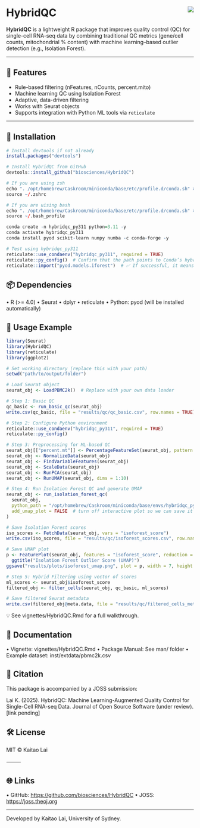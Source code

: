# HybridQC <img src="https://img.shields.io/badge/R-4.0+-brightgreen" align="right"/>

**HybridQC** is a lightweight R package that improves quality control (QC) for single-cell RNA-seq data by combining traditional QC metrics (gene/cell counts, mitochondrial % content) with machine learning–based outlier detection (e.g., Isolation Forest).

---

## 🚀 Features

- Rule-based filtering (nFeatures, nCounts, percent.mito)
- Machine learning QC using Isolation Forest
- Adaptive, data-driven filtering
- Works with Seurat objects
- Supports integration with Python ML tools via `reticulate`

---

## 🧪 Installation

```r
# Install devtools if not already
install.packages("devtools")

# Install HybridQC from GitHub
devtools::install_github("biosciences/HybridQC")

# If you are using zsh
echo ". /opt/homebrew/Caskroom/miniconda/base/etc/profile.d/conda.sh" >> ~/.zshrc
source ~/.zshrc

# If you are uising bash
echo ". /opt/homebrew/Caskroom/miniconda/base/etc/profile.d/conda.sh" >> ~/.bash_profile
source ~/.bash_profile

conda create -n hybridqc_py311 python=3.11 -y
conda activate hybridqc_py311
conda install pyod scikit-learn numpy numba -c conda-forge -y

# Test using hybridqc_py311
reticulate::use_condaenv("hybridqc_py311", required = TRUE)
reticulate::py_config()  # Confirm that the path points to Conda’s hybridqc_py311 environment
reticulate::import("pyod.models.iforest")  # ✅ If successful, it means the environment is ready
```

## 📦 Dependencies
• R (>= 4.0)
• Seurat
• dplyr
• reticulate
• Python: pyod (will be installed automatically)

## 📖 Usage Example
```r
library(Seurat)
library(HybridQC)
library(reticulate)
library(ggplot2)

# Set working directory (replace this with your path)
setwd("path/to/output/folder")

# Load Seurat object
seurat_obj <- LoadPBMC2k()  # Replace with your own data loader

# Step 1: Basic QC
qc_basic <- run_basic_qc(seurat_obj)
write.csv(qc_basic, file = "results/qc/qc_basic.csv", row.names = TRUE)

# Step 2: Configure Python environment
reticulate::use_condaenv("hybridqc_py311", required = TRUE)
reticulate::py_config()

# Step 3: Preprocessing for ML-based QC
seurat_obj[["percent.mt"]] <- PercentageFeatureSet(seurat_obj, pattern = "^MT-")
seurat_obj <- NormalizeData(seurat_obj)
seurat_obj <- FindVariableFeatures(seurat_obj)
seurat_obj <- ScaleData(seurat_obj)
seurat_obj <- RunPCA(seurat_obj)
seurat_obj <- RunUMAP(seurat_obj, dims = 1:10)

# Step 4: Run Isolation Forest QC and generate UMAP
seurat_obj <- run_isolation_forest_qc(
  seurat_obj,
  python_path = "/opt/homebrew/Caskroom/miniconda/base/envs/hybridqc_py311/bin/python",
  add_umap_plot = FALSE  # turn off interactive plot so we can save it below
)

# Save Isolation Forest scores
iso_scores <- FetchData(seurat_obj, vars = "isoforest_score")
write.csv(iso_scores, file = "results/qc/isoforest_scores.csv", row.names = TRUE)

# Save UMAP plot
p <- FeaturePlot(seurat_obj, features = "isoforest_score", reduction = "umap") +
  ggtitle("Isolation Forest Outlier Score (UMAP)")
ggsave("results/plots/isoforest_umap.png", plot = p, width = 7, height = 5)

# Step 5: Hybrid Filtering using vector of scores
ml_scores <- seurat_obj$isoforest_score
filtered_obj <- filter_cells(seurat_obj, qc_basic, ml_scores)

# Save filtered Seurat metadata
write.csv(filtered_obj@meta.data, file = "results/qc/filtered_cells_metadata.csv")
```
💡 See vignettes/HybridQC.Rmd for a full walkthrough.

## 📄 Documentation
• Vignette: vignettes/HybridQC.Rmd
• Package Manual: See man/ folder
• Example dataset: inst/extdata/pbmc2k.csv


## 📝 Citation

This package is accompanied by a JOSS submission:

Lai K. (2025). HybridQC: Machine Learning-Augmented Quality Control for Single-Cell RNA-seq Data. Journal of Open Source Software (under review). [link pending]

## 🛠️ License

MIT © Kaitao Lai

⸻

## 🌐 Links
• GitHub: https://github.com/biosciences/HybridQC
• JOSS: https://joss.theoj.org

---

Developed by Kaitao Lai, University of Sydney.